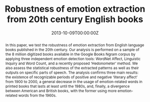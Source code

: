 ---
abstract: In this paper, we test the robustness of emotion extraction from English language books published in the 20th century. Our analysis is performed on a sample of the 8 million digitized books available in the Google Books Ngram corpus by applying three independent emotion detection tools&#58; WordNet Affect, Linguistic Inquiry and Word Count, and a recently proposed ‘Hedonometer’ method. We also assess the statistical robustness of the extracted patterns as well as their outputs on specific parts of speech. The analysis confirms three main results&#58; the existence of recognizable periods of positive and negative ‘literary affect’ from 1900 to 2000, a general decrease in the usage of emotion-related words in printed books that lasts at least until the 1980s, and, finally, a divergence between American and British books, with the former using more emotion-related words from the 1960s.
authors:
- admin
- Vasileios Lampos
- R. Alexander Bentley
date: "2013-10-09T00:00:00Z"
doi: ""
featured: false
image:
  caption: ""
  focal_point: ""
  preview_only: false
links:
- name: Link to published version
  url: http://ieeexplore.ieee.org/xpl/articleDetails.jsp?arnumber=6691663
# - name: OSF repository
#  url: http://osf.io/fjkze/


publication: Acerbi A., Lampos V., Bentley R. A. (2013), Robustness of emotion extraction from 20th century English books, in *IEEE BigData 2013 Proceedings*, pp. 1 – 8
publication_short: In *IEEE BigData 2013 Proceedings*, pp. 1 – 8
publication_types: ['paper-conference']


publishDate: "2013-10-09T00:00:00Z"
slides: ""
summary: ""

tags:
- cultural analytics

title: "Robustness of emotion extraction from 20th century English books"
url_code: ""
url_dataset: ""
url_pdf: files/CP_2013_emotion.pdf
url_poster: ""
url_project: ""
url_slides: ""
url_source: ""
url_video: ""
---